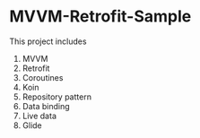 # MVVM-Retrofit-Sample

This project includes 
1. MVVM
2. Retrofit
3. Coroutines
4. Koin
5. Repository pattern
6. Data binding
7. Live data
8. Glide
